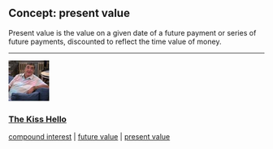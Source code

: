## Concept: present value

Present value is the value on a given date of a future payment or series of future payments, discounted to reflect the time value of money.

<hr>
<div class="clip-listing">
<img src="media/icons/kiss_hello.jpg" alt="The Kiss Hello icon">

### [The Kiss Hello](/clip/61/)

[compound interest](/concept/compound-interest/) | [future value](/concept/future-value/) | [present value](/concept/present-value/)
</div>

